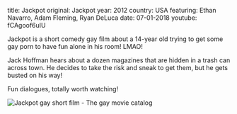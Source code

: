 title: Jackpot
original: Jackpot
year: 2012
country: USA
featuring: Ethan Navarro, Adam Fleming, Ryan DeLuca
date: 07-01-2018
youtube: fCAgoof6uIU

Jackpot is a short comedy gay film about a 14-year old trying to get some gay porn to have fun alone in his room! LMAO!

Jack Hoffman hears about a dozen magazines that are hidden in a trash can across town. He decides to take the risk and sneak to get them, but he gets busted on his way!

Fun dialogues, totally worth watching!

![Jackpot gay short film - The gay movie catalog]({filename}/images/jackpot.jpg)



